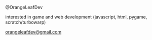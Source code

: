 @OrangeLeafDev

interested in game and web development (javascript, html, pygame, scratch/turbowarp)

orangeleafdev@gmail.com

<!---
OrangeLeafDev/OrangeLeafDev is a ✨ special ✨ repository because its `README.md` (this file) appears on your GitHub profile.
You can click the Preview link to take a look at your changes.
--->
